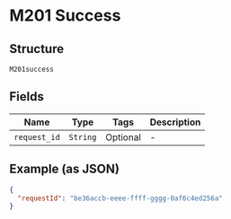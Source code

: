 
# M201 Success

## Structure

`M201success`

## Fields

| Name | Type | Tags | Description |
|  --- | --- | --- | --- |
| `request_id` | `String` | Optional | - |

## Example (as JSON)

```json
{
  "requestId": "be36accb-eeee-ffff-gggg-0af6c4ed256a"
}
```

